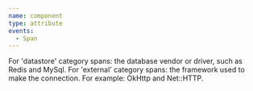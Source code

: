 ```yaml
---
name: component
type: attribute
events:
  - Span
---
```


For 'datastore' category spans: the database vendor or driver, such as Redis and MySql. For 'external' category spans: the framework used to make the connection. For example: OkHttp and Net::HTTP.